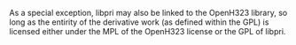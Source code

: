  As a special exception, libpri may also be linked to the OpenH323 library, so long as the entirity of the derivative work (as defined within the GPL) is licensed either under the MPL of the OpenH323 license or the GPL of libpri.